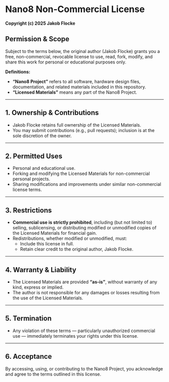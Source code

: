 # Nano8 Non-Commercial License

**Copyright (c) 2025 Jakob Flocke**

## Permission & Scope

Subject to the terms below, the original author (Jakob Flocke) grants you a free, non-commercial, revocable license to use, read, fork, modify, and share this work for personal or educational purposes only.

**Definitions:**
- **“Nano8 Project”** refers to all software, hardware design files, documentation, and related materials included in this repository.
- **“Licensed Materials”** means any part of the Nano8 Project.

---

## 1. Ownership & Contributions

- Jakob Flocke retains full ownership of the Licensed Materials.
- You may submit contributions (e.g., pull requests); inclusion is at the sole discretion of the owner.

---

## 2. Permitted Uses

- Personal and educational use.
- Forking and modifying the Licensed Materials for non-commercial personal projects.
- Sharing modifications and improvements under similar non-commercial license terms.

---

## 3. Restrictions

- **Commercial use is strictly prohibited**, including (but not limited to) selling, sublicensing, or distributing modified or unmodified copies of the Licensed Materials for financial gain.
- Redistributions, whether modified or unmodified, must:
  - Include this license in full.
  - Retain clear credit to the original author, Jakob Flocke.

---

## 4. Warranty & Liability

- The Licensed Materials are provided **“as-is”**, without warranty of any kind, express or implied.
- The author is not responsible for any damages or losses resulting from the use of the Licensed Materials.

---

## 5. Termination

- Any violation of these terms — particularly unauthorized commercial use — immediately terminates your rights under this license.

---

## 6. Acceptance

By accessing, using, or contributing to the Nano8 Project, you acknowledge and agree to the terms outlined in this license.

